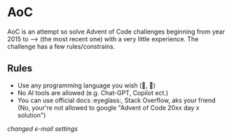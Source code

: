 # AoC
AoC is an attempt so solve Advent of Code challenges beginning from year 2015 to --> (the most recent one) with a very little experience. The challenge has a few rules/constrains.

## Rules

- Use any programming language you wish (:snake:, :crab:)
- No AI tools are allowed (e.g. Chat-GPT, Copilot ect.)
- You can use official docs :eyeglass:, Stack Overflow, aks your friend (No, your're not allowed to google "Advent of Code 20xx day x solution")

*changed e-mail settings*
